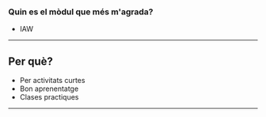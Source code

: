 ### Quin es el mòdul que més m'agrada?
- IAW
---
## Per què?
- Per activitats curtes
- Bon aprenentatge
- Clases practiques
---